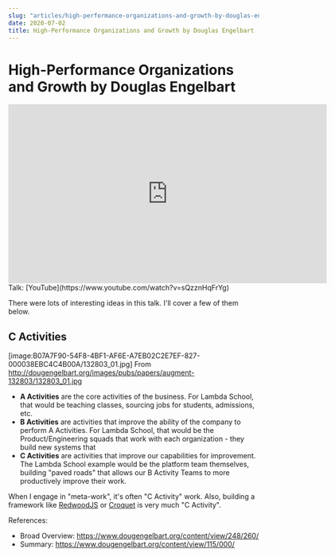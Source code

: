 ```yaml
---
slug: "articles/high-performance-organizations-and-growth-by-douglas-engelbart"
date: 2020-07-02
title: High-Performance Organizations and Growth by Douglas Engelbart
---
```

# High-Performance Organizations and Growth by Douglas Engelbart

<iframe id="ytplayer" type="text/html" width="640" height="360"
  src="https://www.youtube.com/embed/sQzznHqFrYg?autoplay=1&origin=https://jessmart.in"
  frameborder="0"></iframe>
Talk: [YouTube](https://www.youtube.com/watch?v=sQzznHqFrYg)

There were lots of interesting ideas in this talk. I'll cover a few of them below.

## C Activities
[image:B07A7F90-54F8-4BF1-AF6E-A7EB02C2E7EF-827-000038EBC4C4B00A/132803_01.jpg]
From http://dougengelbart.org/images/pubs/papers/augment-132803/132803_01.jpg

- **A Activities** are the core activities of the business. For Lambda School, that would be teaching classes, sourcing jobs for students, admissions, etc.
- **B Activities** are activities that improve the ability of the company to perform A Activities. For Lambda School, that would be the Product/Engineering squads that work with each organization - they build new systems that 
- **C Activities** are activities that improve our capabilities for improvement. The Lambda School example would be the platform team themselves, building "paved roads" that allows our B Activity Teams to more productively improve their work.

When I engage in "meta-work", it's often "C Activity" work. Also, building a framework like [RedwoodJS](https://redwoodjs.com) or [Croquet](https://croquet.io) is very much "C Activity".

References:
- Broad Overview: https://www.dougengelbart.org/content/view/248/260/
- Summary: https://www.dougengelbart.org/content/view/115/000/
